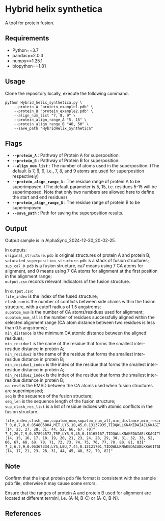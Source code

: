 # Hybrid helix synthetica 

A tool for protein fusion.

## Requirements

* Python==3.7
* pandas==2.0.3
* numpy==1.25.1
* biopython==1.81

## Usage

Clone the repository locally, execute the following command.

```
python Hybrid_helix_synthetica.py \
    --protein_A "protein_example1.pdb" \
    --protein_B "protein_example2.pdb" \
    --align_num_list "7, 8, 9" \
    --protein_align_range_A "5, 15" \
    --protein_align_range_B "40, 50" \
    --save_path "HybridHelix_Synthetica"
```

## Flags

- **`--protein_A`** : Pathway of Protein A for superposition.
- **`--protein_B`** : Pathway of Protein B for superposition.
- **`--align_num_list`** : The number of atoms used in the superposition. (The default is 7, 8, 9, i.e., 7, 8, and 9 atoms are used for superposition respectively)
- **`--protein_align_range_A`** : The residue range of protein A to be superimposed. (The default parameter is 5, 15, i.e. residues 5-15 will be superimposed. Note that only two numbers are allowed here to define the start and end residues)
- **`--protein_align_range_B`** : The residue range of protein B to be superimposed.
- **`--save_path`** : Path for saving the superposition results.

## Output

Output sample is in AlphaSync_2024-12-30_20-02-25.

In outputs: <br>
`original_structure.pdb` is original structures of protein A and protein B; <br>
`saturated_superposition_structure.pdb` is a stack of fusion structures; <br>
`sup_ca7_0.pdb` is a fusion structure, ca7 means using 7 CA atoms for alignment, and 0 means using 7 CA atoms for alignment at the first position in the alignment range; <br>
`output.csv` records relevant indicators of the fusion structure.

In `output.csv`: <br>
`file_index` is the index of the fused structure; <br>
`clash_num` is the number of conflicts between side chains within the fusion structure, with a cutoff radius of 1.5 angstroms; <br>
`supatom_num` is the number of CA atoms/residues used for alignment; <br>
`supatom_num_all` is the number of residues successfully aligned within the selected alignment range (CA atom distance between two residues is less than 0.5 angstroms); <br>
`min_distance` is the minimum CA atomic distance between the aligned residues; <br>
`min_residue1` is the name of the residue that forms the smallest inter-residue distance in protein A; <br>
`min_residue2` is the name of the residue that forms the smallest inter-residue distance in protein B; <br>
`min_residue1_index` is the index of the residue that forms the smallest inter-residue distance in protein A; <br>
`min_residue2_index` is the index of the residue that forms the smallest inter-residue distance in protein B; <br>
`ca_rmsd` is the RMSD between the CA atoms used when fusion structures are superimposed; <br>
`seq` is the sequence of the fusion structure; <br>
`seq_len` is the sequence length of the fusion structure; <br>
`sup_clash_res_list` is a list of residue indices with atomic conflicts in the fusion structure.

```:test.csv
file_index,clash_num,supatom_num,supatom_num_all,min_distance,min_residue1,min_residue2,min_residue1_index,min_residue2_index,ca_rmsd,seq,seq_len,sup_clash_res_list
7_0,8,7,8,0.054805804,MET,LYS,10,45,0.13137935,TIDQWLLKNAKEDAIAELKKAGITSDFYFNAINKAKTVEGVNALMRAAHEIRWLPNLTFDQRVAFIHKLEDDPSQSSELLSEAKKLNDSQAPK,93,"[14, 23, 27, 28, 31, 44, 52, 66, 67, 70]"
7_1,26,7,9,0.07894572,TRP,LYS,9,45,0.16165167,TIDQWLLKNAKEDAIAELKKAGITSDFYFNAINKAKTVEGVNALWMRAAHEIRWLPNLTFDQRVAFIHKLEDDPSQSSELLSEAKKLNDSQAPK,94,"[14, 15, 16, 17, 18, 19, 20, 21, 23, 24, 28, 29, 30, 31, 32, 33, 52, 66, 67, 68, 69, 70, 71, 72, 73, 74, 75, 76, 77, 78, 80, 81, 83]"
7_2,6,7,9,0.06367334,LYS,LEU,7,44,0.12121701,TIDQWLLKNAKEDAIAELKKAGITSDFYFNAINKAKTVEGVNAKEWMRAAHEIRWLPNLTFDQRVAFIHKLEDDPSQSSELLSEAKKLNDSQAPK,95,"[14, 17, 21, 23, 28, 31, 44, 45, 48, 52, 79, 82]"
```

## Note

Confirm that the input protein pdb file format is consistent with the sample pdb file, otherwise it may cause some errors.

Ensure that the ranges of protein A and protein B used for alignment are located at different termini, i.e. (A-N, B-C) ​​or (A-C, B-N).

## References
